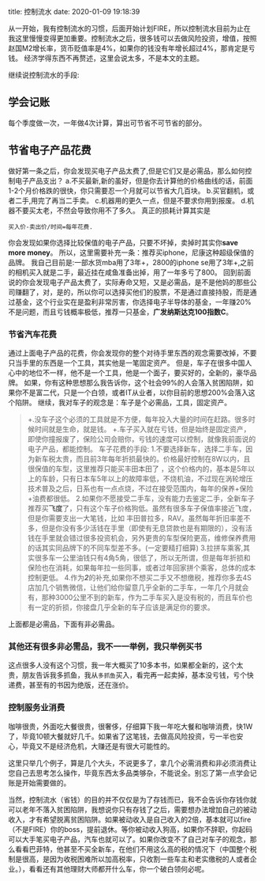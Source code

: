 title: 控制流水
date: 2020-01-09 19:18:39


从一开始，我有控制流水的习惯，后面开始计划FIRE，所以控制流水目前为止在我这里慢慢变得更加重要。控制流水之后，很多钱可以去做风险投资，增值，按照赵国M2增长率，货币贬值率是4%，如果你的钱没有年增长超过4%，那肯定是亏钱。
经济学得东西不再赘述，这里会说太多，不是本文的主题。

继续说控制流水的手段:
## 学会记账
每个季度做一次，一年做4次计算，算出可节省不可节省的部分。

## 节省电子产品花费
做好第一条之后，你会发现买电子产品太费了,但是它们又是必需品，那么如何控制电子产品支出？
a.不买最新,新的虽好，但是你去计算他的价格曲线的话，前面1-2个月价格跌的很快，你只需要忍一个月就可以节省大几百块。
b.买官翻机，或者二手,用完了再当二手卖。
c.机器用的更久一点，但是不要求你用到报废。
d.机器不要买太老，不然会导致你用不了多久。
真正的损耗计算其实是
```
买入价-卖出价/时间=每年花费.
```
你会发现如果你选择比较保值的电子产品，只要不坏掉，卖掉时其实你**save more money**。
所以，这里需要补充一条：推荐买iphone，尼康这种超级保值的品牌。
我自己目前是:一部水货mba用了3年+，2800的iphone se用了3年+,之前的相机买入就是二手，最近挂在咸鱼准备出掉，用了一年多亏了800。
回到前面说的你会发现电子产品太费了，实际寿命又短，又是必需品，是不是他妈的那些公司赚翻了，对，是的，所以你可以选择买他们的股票，不是通过直接持股，而是通过基金，这个行业实在是盈利非常厉害，你选择电子半导体的基金，一年赚20%不是问题，而且亏钱概率极低，推荐一只基金，**广发纳斯达克100指数C**。

### 节省汽车花费
通过上面电子产品的花费，你会发现你的整个对待手里东西的观念需要改掉，不要只当手里的东西是一个工具，其实他是一笔固定资产。
但是，车子在很多中国人心中的地位不一样，他不是一个工具，他是一个面子，要买好的，全新的，豪华品牌。
如果，你有这种思想那么我告诉你，这个社会99%的人会落入贫困陷阱，如果你不是富二代，只是一个白领，或者IT从业者，以你目前的思想200%会落入这个陷阱。
继续，我对车子的观念是：车子是个必需品，工具，固定资产。
> +.没车子这个必须的工具就是不方便，每年投入大量的时间在赶路。很多时候时间就是生命，就是钱。
> +.车子买入就在亏钱，但是始终是固定资产，即使你撞报废了，保险公司会赔你，亏钱的速度可以控制，就像我前面说的电子产品，都能控制。
车子花费的手段:
1.不要选择新车，选择二手车，因为新车税太贵，而且前3年每年折损最快的。价格最好控制在8W以内，且很保值的车型，这里推荐只能买丰田本田了
，这个价格内的，基本是5年以上的车龄，只有日本车5年以上的故障率低，不烧机油，不过现在涡轮增压技术普及之后，日系也有一点点烧，不过在接受范围内，每年的保养+保险+油费都很低。
2.如果你不愿接受二手车，没有能力去鉴定二手，全新车子推荐买**飞度**了，只有这个车子价格狗低。虽然有很多车子保值率接近飞度，但是你需要支出一大笔钱，比如 丰田普拉多，RAV。虽然每年折旧率差不多，但是你没有多少活钱在手里（即使有无息贷款也是有期限的），没有活钱在手里就会错过很多投资机会，另外更贵的车型保险更高，维修保养费用的话其实同品牌下的不同车型差不多。(一定要精打细算)
3.拉拼车乘客,其实很多车一公里油钱只有4角5角，很低了，所以无所谓，但是每年折损和保险也在消耗，如果每年拉一些同事，或者过年回家拼个乘客，总体的成本控制更低。
4.作为***2***的补充,如果你不想买二手又不想缴税，推荐你多去4S店加几个销售微信，让他们给你留意几乎全新的二手车，一年几个月就会有，那种3000公里不到的新车，作为二手车买入是没有税的，而且车价也有一定的折损，你接盘几乎全新的车子应该是满足你的要求。

上面都是必需品，下面有非必需品。
### 其他还有很多非必需品，我不一一举例，我只举例买书
这点很多人没有这个习惯，我一年大概买了10多本书，如果都全新的，这个太贵，朋友告诉我多抓鱼，我从`多抓鱼`买入，看完再一起卖掉，基本没亏钱，亏个快递费，甚至有的书因为绝版，还在涨价。

### 控制服务业消费
咖啡很贵，外面吃大餐很贵，很奢侈，仔细算下我一年吃大餐和咖啡消费，快1W了，毕竟10顿大餐就好几千。如果省了这笔钱，去做高风险投资，亏一半也安心，毕竟又不是经济危机，大赚还是有很大可能性的。

这里只举几个例子，算是几个大头，不说更多了，拿几个必需消费和非必须消费让您自己去思考怎么操作，毕竟东西太多品类够杂，不能说全。别忘了第一点学会记账是开始需要做的。

当然，控制流水（省钱）的目的并不仅仅是为了存钱而已，我不会告诉你存钱你就可以老年不落入贫困陷阱，我想说你只有存钱了之后，需要想办法增加自己的被动收入，才有希望脱离贫困陷阱。如果被动收入是自己收入的2倍，基本就可以fire（不是FIRE）你的boss，提前退休。等你被动收入狗高，如果你不辞职，你起码可以大手笔买电子产品，汽车也就可以了。如果你改变不了自己对车子的观念，那么看看巴菲特，他甚至不买全新车，在他们不用这么高的税的情况下（中国整个税制是很高，是因为收税困难所以加高税率，只收割一些车主和老实缴税的人或者企业。），看看还有其他理财大师都开什么车，你一个破白领何必呢。




